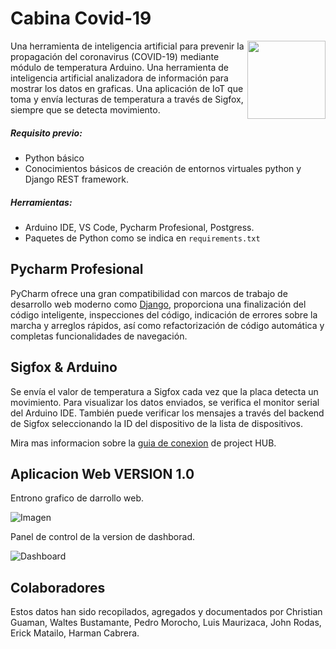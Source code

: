 Cabina Covid-19
===============

<img align="right" height="125" src="https://1.bp.blogspot.com/-CNRT-KeE5ZU/YBhWttxTgrI/AAAAAAAAAvQ/npX4KbEQdfYiu4kwWX09APOZad9YTTQpQCLcBGAsYHQ/w320-h118/covidlogo.png"/>

Una herramienta de inteligencia artificial para prevenir la propagación 
del coronavirus (COVID-19) mediante módulo de temperatura Arduino. Una 
herramienta de inteligencia artificial analizadora de información para 
mostrar los datos en graficas. Una aplicación de IoT que toma y envía 
lecturas de temperatura a través de Sigfox, siempre que se detecta movimiento.

##### Requisito previo:

* Python básico
* Conocimientos básicos de creación de entornos virtuales python y Django 
REST framework.

##### Herramientas:

* Arduino IDE, VS Code, Pycharm  Profesional, Postgress.
* Paquetes de Python como se indica en `requirements.txt`

## Pycharm Profesional

PyCharm ofrece una gran compatibilidad con marcos de trabajo de desarrollo web 
moderno como [Django](https://www.jetbrains.com/help/pycharm/creating-and-running-your-first-django-project.html#database-configure), proporciona una finalización del código inteligente, 
inspecciones del código, indicación de errores sobre la marcha y arreglos 
rápidos, así como refactorización de código automática y completas funcionalidades 
de navegación.



## Sigfox & Arduino

Se envía el valor de temperatura a Sigfox cada vez que la placa detecta un 
movimiento. Para visualizar los datos enviados, se verifica el monitor serial 
del Arduino IDE. También puede verificar los mensajes a través del backend de 
Sigfox seleccionando la ID del dispositivo de la lista de dispositivos.

Mira mas informacion sobre la [guia de conexion](https://create.arduino.cc/projecthub/55019/connect-your-thinxtra-xkit-using-sigfox-c8b2ba)
de project HUB.

## Aplicacion Web VERSION 1.0 

Entrono grafico de darrollo web.

![Imagen]( https://github.com/fionalayer/filetest/blob/main/web.gif "DEMO WEB")

Panel de control de la version de dashborad.

![Dashboard]( https://github.com/fionalayer/filetest/blob/main/dash.gif "DEMO WEB")

## Colaboradores

Estos datos han sido recopilados, agregados y documentados por Christian Guaman, 
Waltes Bustamante, Pedro Morocho, Luis Maurizaca, John Rodas, Erick Matailo, Harman Cabrera.
